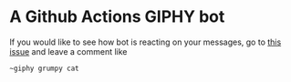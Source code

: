 # A Github Actions GIPHY bot

If you would like to see how bot is reacting on your messages, go to [this issue](https://github.com/Strech/giphy-bot-example/issues/1) and leave a comment like

```
~giphy grumpy cat
```
